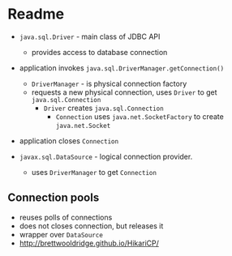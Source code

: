 # Readme

- `java.sql.Driver` - main class of JDBC API
    - provides access to database connection

- application invokes `java.sql.DriverManager.getConnection()`
    - `DriverManager` - is physical connection factory
    - requests a new physical connection, uses `Driver` to get
    `java.sql.Connection`
        - `Driver` creates `java.sql.Connection`
            - `Connection` uses `java.net.SocketFactory` to create `java.net.Socket`

- application closes `Connection`

- `javax.sql.DataSource` - logical connection provider.
    - uses `DriverManager` to get `Connection`
    
## Connection pools
- reuses polls of connections
- does not closes connection, but releases it
- wrapper over `DataSource`
- http://brettwooldridge.github.io/HikariCP/